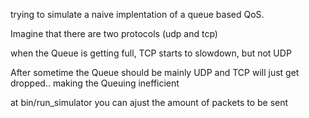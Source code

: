 trying to simulate a naive implentation of a queue based QoS.

Imagine that there are two protocols (udp and tcp)

when the Queue is getting full, TCP starts to slowdown, but not UDP

After sometime the Queue should be mainly UDP and TCP will just get
dropped.. making the Queuing inefficient 

at bin/run_simulator you can ajust the amount of packets to be sent
